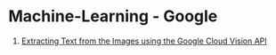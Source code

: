 # Machine-Learning - Google

1. [Extracting Text from the Images using the Google Cloud Vision API](<Extracting Text from the Images.md>)

